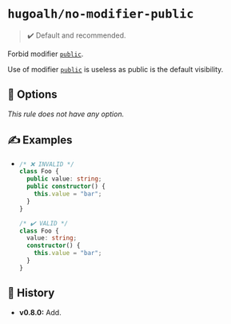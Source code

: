 # `hugoalh/no-modifier-public`

> ✔️ Default and recommended.

Forbid modifier [`public`][typescript-public].

Use of modifier [`public`][typescript-public] is useless as public is the default visibility.

## 🔧 Options

*This rule does not have any option.*

## ✍️ Examples

- ```ts
  /* ❌ INVALID */
  class Foo {
    public value: string;
    public constructor() {
      this.value = "bar";
    }
  }

  /* ✔️ VALID */
  class Foo {
    value: string;
    constructor() {
      this.value = "bar";
    }
  }
  ```

## 📜 History

- **v0.8.0:** Add.

[typescript-public]: https://www.typescriptlang.org/docs/handbook/2/classes.html#public
